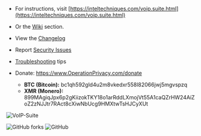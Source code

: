
- For instructions, visit [https://inteltechniques.com/voip.suite.html](https://inteltechniques.com/voip.suite.html)
- Or the [Wiki](https://github.com/0perationPrivacy/voip/wiki) section.

- View the [Changelog](CHANGELOG.md)

- Report [Security Issues](SECURITY.md)

- [Troubleshooting](https://github.com/0perationPrivacy/VoIP/wiki/Troubleshooting) tips

- Donate: https://www.OperationPrivacy.com/donate
  - **BTC (Bitcoin):** bc1qh592gld4u2m8vkedxr558l82066jwj5mgvspzq
  - **XMR (Monero):** 899MAgiqJpx6p2gKiizokTKY18o1arRddLXmojVt55A1caQZrHW24AiZoZ2zNJJtr7RAct8cXiwNbUcg9HMXtwTsHJCyXUt

![VoIP-Suite](https://user-images.githubusercontent.com/89225730/134289428-da8bcf88-5145-4ed6-9d6b-70d57b084e8f.png)


![GitHub forks](https://img.shields.io/github/forks/0perationPrivacy/voip?style=flat-square)
![GitHub](https://img.shields.io/github/license/0perationPrivacy/voip?style=flat-square)
